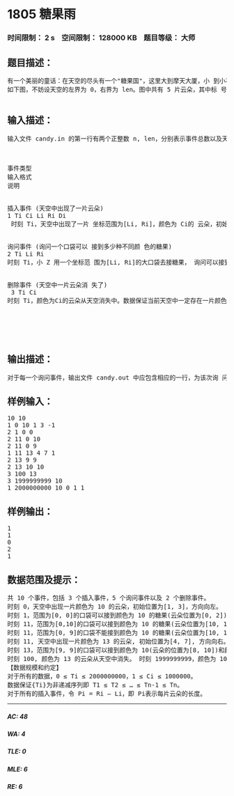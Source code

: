 # 1805 糖果雨   
### 时间限制： 2 s&nbsp;&nbsp;&nbsp;&nbsp;空间限制： 128000 KB&nbsp;&nbsp;&nbsp;&nbsp;题目等级： 大师  
## 题目描述：  

<pre>
有一个美丽的童话：在天空的尽头有一个"糖果国"，这里大到摩天大厦，小 到小花小草都是用糖果建造而成的。更加神奇的是，天空中飘满了五颜六色的糖 果云，很快糖果雨密密麻麻从天而落，红色的是草莓糖，黄色的是柠檬糖，绿色 的是薄荷糖，黑色的是巧克力糖……这时糖果国的小朋友们便会拿出大大小小的 口袋来接天空中落下的糖果，拿回去与朋友们一起分享。 对糖果情有独钟的小 Z 憧憬着能够来到这样一个童话的国度。所谓日有所 思，夜有所梦，这天晚上小 Z 梦见自己来到了"糖果国"。他惊喜地发现，任何时 候天空中所有的云朵颜色都不相同，不同颜色的云朵在不断地落下相应颜色的糖 果。更加有趣的是所有的云朵都在做着匀速往返运动，不妨想象天空是有边界的， 而所有的云朵恰好在两个边界之间做着往返运动。每一个单位时间云朵向左或向 右运动一个单位，当云朵的左界碰到天空的左界，它会改变方向向右运动；当云 朵完全移出了天空的右界，它会改变方向向左运动。 我们不妨把天空想象为一个平面直角坐标系，而云朵则抽象为线段(线段可能退化为点)：
如下图，不妨设天空的左界为 0，右界为 len。图中共有 5 片云朵，其中标 号为 1 的云朵恰好改变方向向右运动，标号为 2 的云朵恰好改变方向向左运动。 忽略云朵的纵坐标，它们在运动过程中不会相互影响。 小Z 发现天空中会不断出现一些云朵(某个时刻从某个初始位置开始朝某个 方向运动)，而有的云朵运动到一定时刻就会从天空中消失，而在运动的过程中 糖果在不断地下落。小 Z 决定拿很多口袋来接糖果，口袋容量是无限的，但袋 口大小却是有限的。例如在时刻 T小Z拿一个横坐标范围为[L, R]的口袋来接糖 果，如果[L, R]存在一个位置 x，该位置有某种颜色的糖果落下，则认为该口袋可 接到此种颜色的糖果。极端情况下，袋口区间可能是一个点，譬如[0,0]、[1,1]，但仍然可以接到相应位置的糖果。通常可以接到的糖果总数会很大，因而小 Z 想知道每一次(即拿出口袋的一瞬间)他的口袋可以接到多少种不同颜色的糖果。 糖果下落的时间忽略不计。

</pre>
  
  
## 输入描述：  

<pre>
输入文件 candy.in 的第一行有两个正整数 n, len，分别表示事件总数以及天空 的“边界”。 接下来 n 行每行描述一个事件，所有的事件按照输入顺序依次发生。每行的 第一个数 k（k = 1，2，3）分别表示事件的类型，分别对应三种事件：插入事件， 询问事件以及删除事件。输入格式如下：



事件类型
输入格式
说明


插入事件 (天空中出现了一片云朵)
1 Ti Ci Li Ri Di
 时刻 Ti，天空中出现了一片 坐标范围为[Li, Ri]，颜色为 Ci的 云朵，初始的时候云朵运动方向 为向左(Di = -1)或向右(Di = 1)。 满足 0 ≤ Li ≤ Ri ≤ len，Di = -1 或 1。数据保证任何时刻空中不 会出现两片颜色相同的云朵。


询问事件 (询问一个口袋可以 接到多少种不同颜 色的糖果) 
2 Ti Li Ri
时刻 Ti，小 Z 用一个坐标范 围为[Li, Ri]的大口袋去接糖果， 询问可以接到多少种不同的糖 果。满足 0 ≤ Li ≤ Ri ≤ len。


删除事件 (天空中一片云朵消 失了) 
 3 Ti Ci
时刻 Ti，颜色为Ci的云朵从天空消失中。数据保证当前天空中一定存在一片颜色为Ci的云 朵。



  
      
</pre>
  
  
## 输出描述：  

<pre>
对于每一个询问事件，输出文件 candy.out 中应包含相应的一行，为该次询 问的答案，即口袋可以接到多少种不同的糖果。
</pre>
  
  
## 样例输入：  

<pre>
10 10
1 0 10 1 3 -1
2 1 0 0
2 11 0 10
2 11 0 9
1 11 13 4 7 1
2 13 9 9
2 13 10 10
3 100 13
3 1999999999 10
1 2000000000 10 0 1 1
</pre>
  
  
## 样例输出：  

<pre>
1
1
0
2
1
</pre>
  
  
## 数据范围及提示：  

<pre>
共 10 个事件，包括 3 个插入事件，5 个询问事件以及 2 个删除事件。
时刻 0，天空中出现一片颜色为 10 的云朵，初始位置为[1, 3]，方向向左。
时刻 1，范围为[0, 0]的口袋可以接到颜色为 10 的糖果(云朵位置为[0, 2])。
时刻 11，范围为[0,10]的口袋可以接到颜色为 10 的糖果(云朵位置为[10, 12])。
时刻 11，范围为[0, 9]的口袋不能接到颜色为 10 的糖果(云朵位置为[10, 12])。
时刻 11, 天空中出现一片颜色为 13 的云朵, 初始位置为[4, 7], 方向向右。
时刻 13，范围为[9, 9]的口袋可以接到颜色为 10(云朵的位置为[8, 10])和颜色 为 13(云朵的位置为[6, 9])两种不同的糖果。 时刻 13，范围为[10, 10]的口袋仅仅可以接到颜色为 10 的一种糖果(云朵的位 置为[8, 10])，而不可以接到颜色为 13 的糖果(云朵的位置为[6, 9]),。
时刻 100, 颜色为 13 的云朵从天空中消失。 时刻 1999999999，颜色为 10 的云朵从天空中消失。 时刻 2000000000，天空中又出现一片颜色为 10 的云朵，初始位置为[0, 1]， 方向向右。
【数据规模和约定】   
对于所有的数据，0 ≤ Ti ≤ 2000000000，1 ≤ Ci ≤ 1000000。
数据保证{Ti}为非递减序列即 T1 ≤ T2 ≤ … ≤ Tn-1 ≤ Tn。
对于所有的插入事件，令 Pi = Ri – Li，即 Pi表示每片云朵的长度。
</pre>
  
  
***  

##### AC: 48  
##### WA: 4  
##### TLE: 0  
##### MLE: 6  
##### RE: 6  
